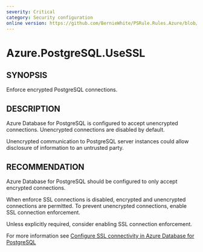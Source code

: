 ```yaml
---
severity: Critical
category: Security configuration
online version: https://github.com/BernieWhite/PSRule.Rules.Azure/blob/master/docs/rules/en-US/Azure.PostgreSQL.UseSSL.md
---
```


# Azure.PostgreSQL.UseSSL

## SYNOPSIS

Enforce encrypted PostgreSQL connections.

## DESCRIPTION

Azure Database for PostgreSQL is configured to accept unencrypted connections. Unencrypted connections are disabled by default.

Unencrypted communication to PostgreSQL server instances could allow disclosure of information to an untrusted party.

## RECOMMENDATION

Azure Database for PostgreSQL should be configured to only accept encrypted connections.

When enforce SSL connections is disabled, encrypted and unencrypted connections are permitted. To prevent unencrypted connections, enable SSL connection enforcement.

Unless explicitly required, consider enabling SSL connection enforcement.

For more information see [Configure SSL connectivity in Azure Database for PostgreSQL](https://docs.microsoft.com/en-us/azure/postgresql/concepts-ssl-connection-security)
